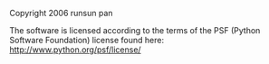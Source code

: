 Copyright 2006 runsun pan

The software is licensed according to the terms of the PSF (Python Software Foundation) license found here: http://www.python.org/psf/license/